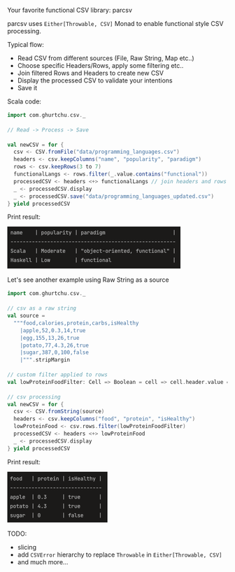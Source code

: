 Your favorite functional CSV library: parcsv

parcsv uses `Either[Throwable, CSV]` Monad to enable functional style CSV processing.

Typical flow:
 - Read CSV from different sources (File, Raw String, Map etc..)
 - Choose specific Headers/Rows, apply some filtering etc..
 - Join filtered Rows and Headers to create new CSV
 - Display the processed CSV to validate your intentions
 - Save it

Scala code:

```scala
import com.ghurtchu.csv._

// Read -> Process -> Save

val newCSV = for {
  csv <- CSV.fromFile("data/programming_languages.csv")
  headers <- csv.keepColumns("name", "popularity", "paradigm")
  rows <- csv.keepRows(3 to 7)
  functionalLangs <- rows.filter(_.value.contains("functional"))
  processedCSV <- headers <+> functionalLangs // join headers and rows to get new CSV
  _ <- processedCSV.display
  _ <- processedCSV.save("data/programming_languages_updated.csv")
} yield processedCSV
```


Print result:

![My Image](screenshot.png)

Let's see another example using Raw String as a source

```scala
import com.ghurtchu.csv._

// csv as a raw string
val source =
  """food,calories,protein,carbs,isHealthy
    |apple,52,0.3,14,true
    |egg,155,13,26,true
    |potato,77,4.3,26,true
    |sugar,387,0,100,false
    |""".stripMargin

// custom filter applied to rows
val lowProteinFoodFilter: Cell => Boolean = cell => cell.header.value == "protein" && cell.value.toDouble <= 10

// csv processing
val newCSV = for {
  csv <- CSV.fromString(source)
  headers <- csv.keepColumns("food", "protein", "isHealthy")
  lowProteinFood <- csv.rows.filter(lowProteinFoodFilter)
  processedCSV <- headers <+> lowProteinFood
  _ <- processedCSV.display
} yield processedCSV
```

Print result:

![My Image](screenshot_food.png)

TODO:
 - slicing
 - add `CSVError` hierarchy to replace `Throwable` in `Either[Throwable, CSV]`
 - and much more...

